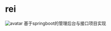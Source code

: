 # rei
![avatar](http://admin.bynow.top/kaptcha/e0b7bf88-1279-4c2d-a4f3-b8d8698dad81.jpg)
基于springboot的管理后台与接口项目实现


